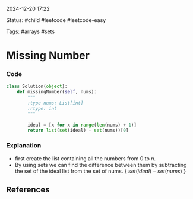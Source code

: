 
2024-12-20  17:22

Status: #child #leetcode #leetcode-easy 

Tags: #arrays #sets

# Missing Number

### Code
```python
class Solution(object):
    def missingNumber(self, nums):
        """
        :type nums: List[int]
        :rtype: int
        """

        ideal = [x for x in range(len(nums) + 1)]
        return list(set(ideal) - set(nums))[0]
```

### Explanation
- first create the list containing all the numbers from $0$ to $n$. 
- By using sets we can find the difference between them by subtracting the set of the ideal list from the set of nums. { $set(ideal) - set(nums)$ }


## References

